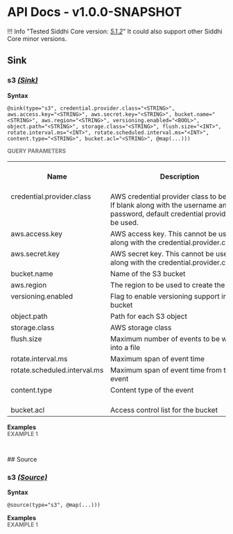 # API Docs - v1.0.0-SNAPSHOT

!!! Info "Tested Siddhi Core version: *<a target="_blank" href="http://siddhi.io/en/v5.1/docs/query-guide/">5.1.2</a>*"
    It could also support other Siddhi Core minor versions.

## Sink

### s3 *<a target="_blank" href="http://siddhi.io/en/v5.1/docs/query-guide/#sink">(Sink)</a>*
<p></p>
<p style="word-wrap: break-word;margin: 0;"> </p>
<p></p>
<span id="syntax" class="md-typeset" style="display: block; font-weight: bold;">Syntax</span>

```
@sink(type="s3", credential.provider.class="<STRING>", aws.access.key="<STRING>", aws.secret.key="<STRING>", bucket.name="<STRING>", aws.region="<STRING>", versioning.enabled="<BOOL>", object.path="<STRING>", storage.class="<STRING>", flush.size="<INT>", rotate.interval.ms="<INT>", rotate.scheduled.interval.ms="<INT>", content.type="<STRING>", bucket.acl="<STRING>", @map(...)))
```

<span id="query-parameters" class="md-typeset" style="display: block; color: rgba(0, 0, 0, 0.54); font-size: 12.8px; font-weight: bold;">QUERY PARAMETERS</span>
<table>
    <tr>
        <th>Name</th>
        <th style="min-width: 20em">Description</th>
        <th>Default Value</th>
        <th>Possible Data Types</th>
        <th>Optional</th>
        <th>Dynamic</th>
    </tr>
    <tr>
        <td style="vertical-align: top">credential.provider.class</td>
        <td style="vertical-align: top; word-wrap: break-word"><p style="word-wrap: break-word;margin: 0;">AWS credential provider class to be used. If blank along with the username and the password, default credential provider will be used.</p></td>
        <td style="vertical-align: top"> </td>
        <td style="vertical-align: top">STRING</td>
        <td style="vertical-align: top">Yes</td>
        <td style="vertical-align: top">No</td>
    </tr>
    <tr>
        <td style="vertical-align: top">aws.access.key</td>
        <td style="vertical-align: top; word-wrap: break-word"><p style="word-wrap: break-word;margin: 0;">AWS access key. This cannot be used along with the credential.provider.class</p></td>
        <td style="vertical-align: top"> </td>
        <td style="vertical-align: top">STRING</td>
        <td style="vertical-align: top">Yes</td>
        <td style="vertical-align: top">No</td>
    </tr>
    <tr>
        <td style="vertical-align: top">aws.secret.key</td>
        <td style="vertical-align: top; word-wrap: break-word"><p style="word-wrap: break-word;margin: 0;">AWS secret key. This cannot be used along with the credential.provider.class</p></td>
        <td style="vertical-align: top"> </td>
        <td style="vertical-align: top">STRING</td>
        <td style="vertical-align: top">Yes</td>
        <td style="vertical-align: top">No</td>
    </tr>
    <tr>
        <td style="vertical-align: top">bucket.name</td>
        <td style="vertical-align: top; word-wrap: break-word"><p style="word-wrap: break-word;margin: 0;">Name of the S3 bucket</p></td>
        <td style="vertical-align: top"></td>
        <td style="vertical-align: top">STRING</td>
        <td style="vertical-align: top">No</td>
        <td style="vertical-align: top">No</td>
    </tr>
    <tr>
        <td style="vertical-align: top">aws.region</td>
        <td style="vertical-align: top; word-wrap: break-word"><p style="word-wrap: break-word;margin: 0;">The region to be used to create the bucket</p></td>
        <td style="vertical-align: top"> </td>
        <td style="vertical-align: top">STRING</td>
        <td style="vertical-align: top">Yes</td>
        <td style="vertical-align: top">No</td>
    </tr>
    <tr>
        <td style="vertical-align: top">versioning.enabled</td>
        <td style="vertical-align: top; word-wrap: break-word"><p style="word-wrap: break-word;margin: 0;">Flag to enable versioning support in the bucket</p></td>
        <td style="vertical-align: top">false</td>
        <td style="vertical-align: top">BOOL</td>
        <td style="vertical-align: top">Yes</td>
        <td style="vertical-align: top">No</td>
    </tr>
    <tr>
        <td style="vertical-align: top">object.path</td>
        <td style="vertical-align: top; word-wrap: break-word"><p style="word-wrap: break-word;margin: 0;">Path for each S3 object</p></td>
        <td style="vertical-align: top"></td>
        <td style="vertical-align: top">STRING</td>
        <td style="vertical-align: top">No</td>
        <td style="vertical-align: top">Yes</td>
    </tr>
    <tr>
        <td style="vertical-align: top">storage.class</td>
        <td style="vertical-align: top; word-wrap: break-word"><p style="word-wrap: break-word;margin: 0;">AWS storage class</p></td>
        <td style="vertical-align: top">standard</td>
        <td style="vertical-align: top">STRING</td>
        <td style="vertical-align: top">Yes</td>
        <td style="vertical-align: top">No</td>
    </tr>
    <tr>
        <td style="vertical-align: top">flush.size</td>
        <td style="vertical-align: top; word-wrap: break-word"><p style="word-wrap: break-word;margin: 0;">Maximum number of events to be written into a file</p></td>
        <td style="vertical-align: top">1</td>
        <td style="vertical-align: top">INT</td>
        <td style="vertical-align: top">Yes</td>
        <td style="vertical-align: top">No</td>
    </tr>
    <tr>
        <td style="vertical-align: top">rotate.interval.ms</td>
        <td style="vertical-align: top; word-wrap: break-word"><p style="word-wrap: break-word;margin: 0;">Maximum span of event time</p></td>
        <td style="vertical-align: top">-1</td>
        <td style="vertical-align: top">INT</td>
        <td style="vertical-align: top">Yes</td>
        <td style="vertical-align: top">No</td>
    </tr>
    <tr>
        <td style="vertical-align: top">rotate.scheduled.interval.ms</td>
        <td style="vertical-align: top; word-wrap: break-word"><p style="word-wrap: break-word;margin: 0;">Maximum span of event time from the first event</p></td>
        <td style="vertical-align: top">-1</td>
        <td style="vertical-align: top">INT</td>
        <td style="vertical-align: top">Yes</td>
        <td style="vertical-align: top">No</td>
    </tr>
    <tr>
        <td style="vertical-align: top">content.type</td>
        <td style="vertical-align: top; word-wrap: break-word"><p style="word-wrap: break-word;margin: 0;">Content type of the event</p></td>
        <td style="vertical-align: top">application/octet-stream</td>
        <td style="vertical-align: top">STRING</td>
        <td style="vertical-align: top">Yes</td>
        <td style="vertical-align: top">Yes</td>
    </tr>
    <tr>
        <td style="vertical-align: top">bucket.acl</td>
        <td style="vertical-align: top; word-wrap: break-word"><p style="word-wrap: break-word;margin: 0;">Access control list for the bucket</p></td>
        <td style="vertical-align: top"> </td>
        <td style="vertical-align: top">STRING</td>
        <td style="vertical-align: top">Yes</td>
        <td style="vertical-align: top">No</td>
    </tr>
</table>

<span id="examples" class="md-typeset" style="display: block; font-weight: bold;">Examples</span>
<span id="example-1" class="md-typeset" style="display: block; color: rgba(0, 0, 0, 0.54); font-size: 12.8px; font-weight: bold;">EXAMPLE 1</span>
```
 
```
<p></p>
<p style="word-wrap: break-word;margin: 0;"> </p>
<p></p>
## Source

### s3 *<a target="_blank" href="http://siddhi.io/en/v5.1/docs/query-guide/#source">(Source)</a>*
<p></p>
<p style="word-wrap: break-word;margin: 0;"> </p>
<p></p>
<span id="syntax" class="md-typeset" style="display: block; font-weight: bold;">Syntax</span>

```
@source(type="s3", @map(...)))
```

<span id="examples" class="md-typeset" style="display: block; font-weight: bold;">Examples</span>
<span id="example-1" class="md-typeset" style="display: block; color: rgba(0, 0, 0, 0.54); font-size: 12.8px; font-weight: bold;">EXAMPLE 1</span>
```
 
```
<p></p>
<p style="word-wrap: break-word;margin: 0;"> </p>
<p></p>
